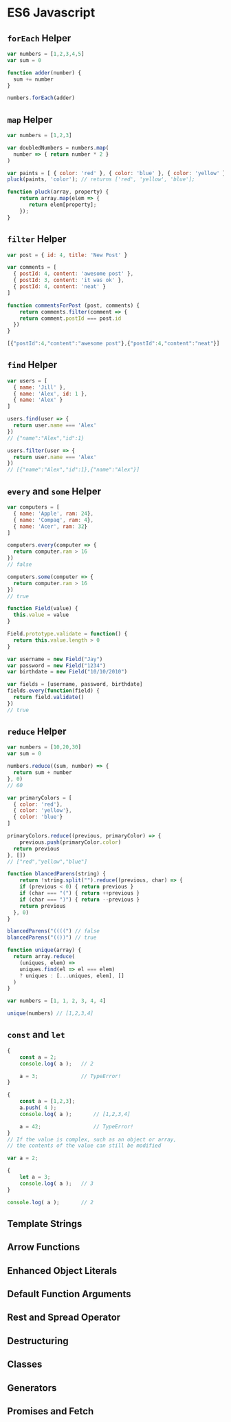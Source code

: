 # ES6 Javascript

## `forEach` Helper

```js
var numbers = [1,2,3,4,5]
var sum = 0

function adder(number) {
  sum += number
}

numbers.forEach(adder)
```

## `map` Helper

```js
var numbers = [1,2,3]

var doubledNumbers = numbers.map(
  number => { return number * 2 }
)
```

```js
var paints = [ { color: 'red' }, { color: 'blue' }, { color: 'yellow' }];
pluck(paints, 'color'); // returns ['red', 'yellow', 'blue'];

function pluck(array, property) {
    return array.map(elem => {
       return elem[property];
    });
}
```

## `filter` Helper

```js
var post = { id: 4, title: 'New Post' }

var comments = [
  { postId: 4, content: 'awesome post' },
  { postId: 3, content: 'it was ok' },
  { postId: 4, content: 'neat' }
]

function commentsForPost (post, comments) {
	return comments.filter(comment => {
  	return comment.postId === post.id
  })
}
```

```js
[{"postId":4,"content":"awesome post"},{"postId":4,"content":"neat"}]
```

## `find` Helper

```js
var users = [
  { name: 'Jill' },
  { name: 'Alex', id: 1 },
  { name: 'Alex' }
]

users.find(user => {
  return user.name === 'Alex'
})
// {"name":"Alex","id":1}

users.filter(user => {
  return user.name === 'Alex'
})
// [{"name":"Alex","id":1},{"name":"Alex"}]
```

## `every` and `some` Helper

```js
var computers = [
  { name: 'Apple', ram: 24},
  { name: 'Compaq', ram: 4},
  { name: 'Acer', ram: 32}
]

computers.every(computer => {
  return computer.ram > 16
})
// false

computers.some(computer => {
  return computer.ram > 16
})
// true
```

```js
function Field(value) {
  this.value = value
}

Field.prototype.validate = function() {
  return this.value.length > 0
}

var username = new Field("Jay")
var password = new Field("1234")
var birthdate = new Field("10/10/2010")

var fields = [username, password, birthdate]
fields.every(function(field) {
  return field.validate()
})
// true
```

## `reduce` Helper

```js
var numbers = [10,20,30]
var sum = 0

numbers.reduce((sum, number) => {
  return sum + number
}, 0)
// 60
```

```js
var primaryColors = [
  { color: 'red'},
  { color: 'yellow'},
  { color: 'blue'}
]

primaryColors.reduce((previous, primaryColor) => {
	previous.push(primaryColor.color)
  return previous
}, [])
// ["red","yellow","blue"]
```

```js
function blancedParens(string) {
	return !string.split("").reduce((previous, char) => {
  	if (previous < 0) { return previous }
    if (char === "(") { return ++previous }
  	if (char === ")") { return --previous }
  	return previous
  }, 0)
}

blancedParens("((((") // false
blancedParens("(())") // true
```

```js
function unique(array) {
  return array.reduce(
    (uniques, elem) =>
    uniques.find(el => el === elem)
    ? uniques : [...uniques, elem], []
  )
}

var numbers = [1, 1, 2, 3, 4, 4]

unique(numbers) // [1,2,3,4]
```

## `const` and `let`

```js
{
	const a = 2;
	console.log( a );	// 2

	a = 3;				// TypeError!
}
```

```js
{
	const a = [1,2,3];
	a.push( 4 );
	console.log( a );		// [1,2,3,4]

	a = 42;					// TypeError!
}
// If the value is complex, such as an object or array,
// the contents of the value can still be modified
```

```js
var a = 2;

{
	let a = 3;
	console.log( a );	// 3
}

console.log( a );		// 2
```

## Template Strings

## Arrow Functions

## Enhanced Object Literals

## Default Function Arguments

## Rest and Spread Operator

## Destructuring

## Classes

## Generators

## Promises and Fetch
